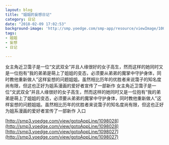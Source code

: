 ```yaml
---
layout: blog
title: "姐姐的妄想日记"
category: 日记
date: "2018-02-09 17:02:53"
background-image: 'http://smp.yoedge.com/smp-app/resource/viewImage/1001194appline.png'
tags:
- 姐姐
- 妄想
- 日记

---
```

女主角近卫霭子是一位“文武双全”并且人缘很好的女子高生，然而这样的她同时又是一位抱有“我的弟弟是萌上了姐姐的变态，必须要从弟弟的魔掌中守护身体，同时教他重新做人”这样妄想的问题姐姐。虽然相比历年的优胜者来说霭子的知名度尚有限，但这也正好为姐系漫画的爱好者宣传了一部新作
女主角近卫霭子是一位“文武双全”并且人缘很好的女子高生，然而这样的她同时又是一位抱有“我的弟弟是萌上了姐姐的变态，必须要从弟弟的魔掌中守护身体，同时教他重新做人”这样妄想的问题姐姐。虽然相比历年的优胜者来说霭子的知名度尚有限，但这也正好为姐系漫画的爱好者宣传了一部新作
入口

[http://smp3.yoedge.com/view/gotoAppLine/1098028](http://smp3.yoedge.com/view/gotoAppLine/1098028)
[http://smp3.yoedge.com/view/gotoAppLine/1098027](http://smp3.yoedge.com/view/gotoAppLine/1098027)

        
